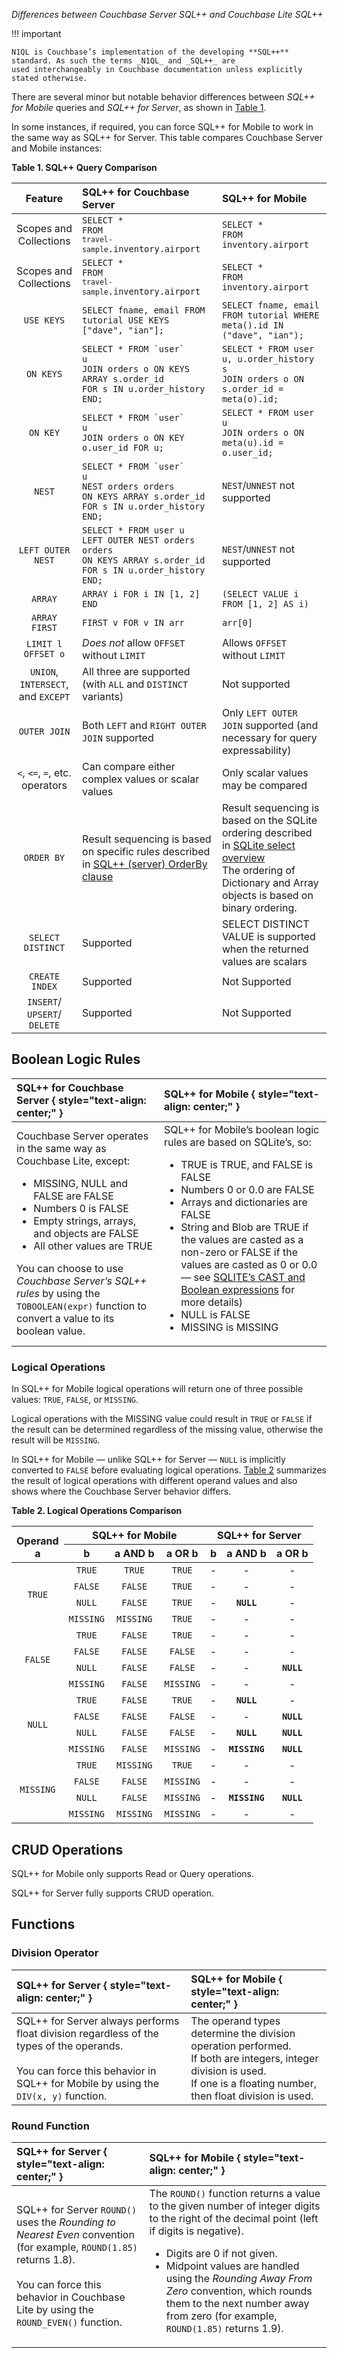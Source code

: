 _Differences between Couchbase Server SQL++ and Couchbase Lite SQL++_

!!! important

    N1QL is Couchbase’s implementation of the developing **SQL++** standard. As such the terms _N1QL_ and _SQL++_ are
    used interchangeably in Couchbase documentation unless explicitly stated otherwise.

There are several minor but notable behavior differences between _SQL++ for Mobile_ queries and _SQL++ for Server_, as
shown in [Table 1](#table-1).

In some instances, if required, you can force SQL++ for Mobile to work in the same way as SQL++ for Server. This table compares Couchbase Server and Mobile instances:

<span id='table-1'>**Table 1. SQL++ Query Comparison**</span>

|                          Feature                           | SQL++ for Couchbase Server                                                                                                                                                     | SQL++ for Mobile                                                                                                                                                                                          |
|:----------------------------------------------------------:|:-------------------------------------------------------------------------------------------------------------------------------------------------------------------------------|:----------------------------------------------------------------------------------------------------------------------------------------------------------------------------------------------------------|
|                   Scopes and Collections                   | <code>SELECT *<br>FROM `travel-sample`.inventory.airport</code>                                                                                                                | <code>SELECT *<br>FROM inventory.airport</code>                                                                                                                                                           |
|                   Scopes and Collections                   | <code>SELECT *<br>FROM `travel-sample`.inventory.airport</code>                                                                                                                | <code>SELECT *<br>FROM inventory.airport</code>                                                                                                                                                           |
|                         `USE KEYS`                         | `SELECT fname, email FROM tutorial USE KEYS ["dave", "ian"];`                                                                                                                  | `SELECT fname, email FROM tutorial WHERE meta().id IN ("dave", "ian");`                                                                                                                                   |
|                         `ON KEYS`                          | <code>SELECT * FROM \`user\` u</code><br>`JOIN orders o ON KEYS ARRAY s.order_id`<br>`FOR s IN u.order_history END;`                                                           | `SELECT * FROM user u, u.order_history s`<br>`JOIN orders o ON s.order_id = meta(o).id;`                                                                                                                  |
|                          `ON KEY`                          | <code>SELECT * FROM \`user\` u</code><br>`JOIN orders o ON KEY o.user_id FOR u;`                                                                                               | `SELECT * FROM user u`<br>`JOIN orders o ON meta(u).id = o.user_id;`                                                                                                                                      |
|                           `NEST`                           | <code>SELECT * FROM \`user\` u</code><br>`NEST orders orders`<br>`ON KEYS ARRAY s.order_id`<br>`FOR s IN u.order_history END;`                                                 | `NEST`/`UNNEST` not supported                                                                                                                                                                             |
|                     `LEFT OUTER NEST`                      | `SELECT * FROM user u`<br>`LEFT OUTER NEST orders orders`<br>`ON KEYS ARRAY s.order_id`<br>`FOR s IN u.order_history END;`                                                     | `NEST`/`UNNEST` not supported                                                                                                                                                                             |
|                          `ARRAY`                           | `ARRAY i FOR i IN [1, 2] END`                                                                                                                                                  | `(SELECT VALUE i FROM [1, 2] AS i)`                                                                                                                                                                       |
|                       `ARRAY FIRST`                        | `FIRST v FOR v IN arr`                                                                                                                                                         | `arr[0]`                                                                                                                                                                                                  |
|                     `LIMIT l OFFSET o`                     | _Does not_ allow `OFFSET` without `LIMIT`                                                                                                                                      | Allows `OFFSET` without `LIMIT`                                                                                                                                                                           |
|             `UNION`, `INTERSECT`, and `EXCEPT`             | All three are supported (with `ALL` and `DISTINCT` variants)                                                                                                                   | Not supported                                                                                                                                                                                             |
|                        `OUTER JOIN`                        | Both `LEFT` and `RIGHT OUTER JOIN` supported                                                                                                                                   | Only `LEFT OUTER JOIN` supported (and necessary for query expressability)                                                                                                                                 |
|               `<`, `<=`, `=`, etc. operators               | Can compare either complex values or scalar values                                                                                                                             | Only scalar values may be compared                                                                                                                                                                        |
|                         `ORDER BY`                         | Result sequencing is based on specific rules described in [SQL++ (server) OrderBy clause](https://docs.couchbase.com/server/current/n1ql/n1ql-language-reference/orderby.html) | Result sequencing is based on the SQLite ordering described in [SQLite select overview](https://sqlite.org/lang_select.html)<br>The ordering of Dictionary and Array objects is based on binary ordering. |
|                     `SELECT DISTINCT`                      | Supported                                                                                                                                                                      | SELECT DISTINCT VALUE is supported when the returned values are scalars                                                                                                                                   |
|                       `CREATE INDEX`                       | Supported                                                                                                                                                                      | Not Supported                                                                                                                                                                                             |
| `INSERT`/&ZeroWidthSpace;`UPSERT`/&ZeroWidthSpace;`DELETE` | Supported                                                                                                                                                                      | Not Supported                                                                                                                                                                                             |

## Boolean Logic Rules

| SQL++ for Couchbase Server { style="text-align: center;" }                                                                                                                                                                                                                                                                                                                       | SQL++ for Mobile { style="text-align: center;" }                                                                                                                                                                                                                                                                                                                                                                                                                           |
|:---------------------------------------------------------------------------------------------------------------------------------------------------------------------------------------------------------------------------------------------------------------------------------------------------------------------------------------------------------------------------------|:---------------------------------------------------------------------------------------------------------------------------------------------------------------------------------------------------------------------------------------------------------------------------------------------------------------------------------------------------------------------------------------------------------------------------------------------------------------------------|
| Couchbase Server operates in the same way as Couchbase Lite, except:<ul><li>MISSING, NULL and FALSE are FALSE</li><li>Numbers 0 is FALSE</li><li>Empty strings, arrays, and objects are FALSE</li><li>All other values are TRUE</li></ul>You can choose to use _Couchbase Server’s SQL++ rules_ by using the `TOBOOLEAN(expr)` function to convert a value to its boolean value. | SQL++ for Mobile’s boolean logic rules are based on SQLite’s, so:<ul><li>TRUE is TRUE, and FALSE is FALSE</li><li>Numbers 0 or 0.0 are FALSE</li><li>Arrays and dictionaries are FALSE</li><li>String and Blob are TRUE if the values are casted as a non-zero or FALSE if the values are casted as 0 or 0.0 — see [SQLITE’s CAST and Boolean expressions](https://sqlite.org/lang_expr.html) for more details)</li><li>NULL is FALSE</li><li>MISSING is MISSING</li></ul> |

### Logical Operations

In SQL++ for Mobile logical operations will return one of three possible values: `TRUE`, `FALSE`, or `MISSING`.

Logical operations with the MISSING value could result in `TRUE` or `FALSE` if the result can be determined regardless
of the missing value, otherwise the result will be `MISSING`.

In SQL++ for Mobile — unlike SQL++ for Server — `NULL` is implicitly converted to `FALSE` before evaluating logical
operations. [Table 2](#table-2) summarizes the result of logical operations with different operand values and also shows
where the Couchbase Server behavior differs.

<span id='table-2'>**Table 2. Logical Operations Comparison**</span>

<!-- can't have multiple headers in markdown table, so using raw html -->
<table>
<thead>
<tr>
<th style="text-align: center; vertical-align: bottom;" rowspan="2">Operand<br>a</th>
<th style="text-align: center;" colspan="3">SQL++ for Mobile</th>
<th style="text-align: center;" colspan="3">SQL++ for Server</th>
</tr>
<tr>
<th style="text-align: center;">b</th>
<th style="text-align: center;">a AND b</th>
<th style="text-align: center;">a OR b</th>
<th style="text-align: center;">b</th>
<th style="text-align: center;">a AND b</th>
<th style="text-align: center;">a OR b</th>
</tr>
</thead>
<tbody>
<tr>
<td style="text-align: center;" rowspan="4"><code>TRUE</code></td>
<td style="text-align: center;"><code>TRUE</code></td>
<td style="text-align: center;"><code>TRUE</code></td>
<td style="text-align: center;"><code>TRUE</code></td>
<td style="text-align: center;">-</td>
<td style="text-align: center;">-</td>
<td style="text-align: center;">-</td>
</tr>
<tr>
<td style="text-align: center;"><code>FALSE</code></td>
<td style="text-align: center;"><code>FALSE</code></td>
<td style="text-align: center;"><code>TRUE</code></td>
<td style="text-align: center;">-</td>
<td style="text-align: center;">-</td>
<td style="text-align: center;">-</td>
</tr>
<tr>
<td style="text-align: center;"><code>NULL</code></td>
<td style="text-align: center;"><code>FALSE</code></td>
<td style="text-align: center;"><code>TRUE</code></td>
<td style="text-align: center;">-</td>
<td style="text-align: center;"><code><strong>NULL</strong></code></td>
<td style="text-align: center;">-</td>
</tr>
<tr>
<td style="text-align: center;"><code>MISSING</code></td>
<td style="text-align: center;"><code>MISSING</code></td>
<td style="text-align: center;"><code>TRUE</code></td>
<td style="text-align: center;">-</td>
<td style="text-align: center;">-</td>
<td style="text-align: center;">-</td>
</tr>
<tr>
<td style="text-align: center;" rowspan="4"><code>FALSE</code></td>
<td style="text-align: center;"><code>TRUE</code></td>
<td style="text-align: center;"><code>FALSE</code></td>
<td style="text-align: center;"><code>TRUE</code></td>
<td style="text-align: center;">-</td>
<td style="text-align: center;">-</td>
<td style="text-align: center;">-</td>
</tr>
<tr>
<td style="text-align: center;"><code>FALSE</code></td>
<td style="text-align: center;"><code>FALSE</code></td>
<td style="text-align: center;"><code>FALSE</code></td>
<td style="text-align: center;">-</td>
<td style="text-align: center;">-</td>
<td style="text-align: center;">-</td>
</tr>
<tr>
<td style="text-align: center;"><code>NULL</code></td>
<td style="text-align: center;"><code>FALSE</code></td>
<td style="text-align: center;"><code>FALSE</code></td>
<td style="text-align: center;">-</td>
<td style="text-align: center;">-</td>
<td style="text-align: center;"><code><strong>NULL</strong></code></td>
</tr>
<tr>
<td style="text-align: center;"><code>MISSING</code></td>
<td style="text-align: center;"><code>FALSE</code></td>
<td style="text-align: center;"><code>MISSING</code></td>
<td style="text-align: center;">-</td>
<td style="text-align: center;">-</td>
<td style="text-align: center;">-</td>
</tr>
<tr>
<td style="text-align: center;" rowspan="4"><code>NULL</code></td>
<td style="text-align: center;"><code>TRUE</code></td>
<td style="text-align: center;"><code>FALSE</code></td>
<td style="text-align: center;"><code>TRUE</code></td>
<td style="text-align: center;">-</td>
<td style="text-align: center;"><code><strong>NULL</strong></code></td>
<td style="text-align: center;">-</td>
</tr>
<tr>
<td style="text-align: center;"><code>FALSE</code></td>
<td style="text-align: center;"><code>FALSE</code></td>
<td style="text-align: center;"><code>FALSE</code></td>
<td style="text-align: center;">-</td>
<td style="text-align: center;">-</td>
<td style="text-align: center;"><code><strong>NULL</strong></code></td>
</tr>
<tr>
<td style="text-align: center;"><code>NULL</code></td>
<td style="text-align: center;"><code>FALSE</code></td>
<td style="text-align: center;"><code>FALSE</code></td>
<td style="text-align: center;">-</td>
<td style="text-align: center;"><code><strong>NULL</strong></code></td>
<td style="text-align: center;"><code><strong>NULL</strong></code></td>
</tr>
<tr>
<td style="text-align: center;"><code>MISSING</code></td>
<td style="text-align: center;"><code>FALSE</code></td>
<td style="text-align: center;"><code>MISSING</code></td>
<td style="text-align: center;">-</td>
<td style="text-align: center;"><code><strong>MISSING</strong></code></td>
<td style="text-align: center;"><code><strong>NULL</strong></code></td>
</tr>
<tr>
<td style="text-align: center;" rowspan="4"><code>MISSING</code></td>
<td style="text-align: center;"><code>TRUE</code></td>
<td style="text-align: center;"><code>MISSING</code></td>
<td style="text-align: center;"><code>TRUE</code></td>
<td style="text-align: center;">-</td>
<td style="text-align: center;">-</td>
<td style="text-align: center;">-</td>
</tr>
<tr>
<td style="text-align: center;"><code>FALSE</code></td>
<td style="text-align: center;"><code>FALSE</code></td>
<td style="text-align: center;"><code>MISSING</code></td>
<td style="text-align: center;">-</td>
<td style="text-align: center;">-</td>
<td style="text-align: center;">-</td>
</tr>
<tr>
<td style="text-align: center;"><code>NULL</code></td>
<td style="text-align: center;"><code>FALSE</code></td>
<td style="text-align: center;"><code>MISSING</code></td>
<td style="text-align: center;">-</td>
<td style="text-align: center;"><code><strong>MISSING</strong></code></td>
<td style="text-align: center;"><code><strong>NULL</strong></code></td>
</tr>
<tr>
<td style="text-align: center;"><code>MISSING</code></td>
<td style="text-align: center;"><code>MISSING</code></td>
<td style="text-align: center;"><code>MISSING</code></td>
<td style="text-align: center;">-</td>
<td style="text-align: center;">-</td>
<td style="text-align: center;">-</td>
</tr>
</tbody>
</table>

## CRUD Operations

SQL++ for Mobile only supports Read or Query operations.

SQL++ for Server fully supports CRUD operation.

## Functions

### Division Operator

| SQL++ for Server { style="text-align: center;" }                                                                                                                                   | SQL++ for Mobile { style="text-align: center;" }                                                                                                                              |
|:-----------------------------------------------------------------------------------------------------------------------------------------------------------------------------------|:------------------------------------------------------------------------------------------------------------------------------------------------------------------------------|
| SQL++ for Server always performs float division regardless of the types of the operands.<br><br>You can force this behavior in SQL++ for Mobile by using the `DIV(x, y)` function. | The operand types determine the division operation performed.<br>If both are integers, integer division is used.<br>If one is a floating number, then float division is used. |

### Round Function

| SQL++ for Server { style="text-align: center;" }                                                                                                                                                               | SQL++ for Mobile { style="text-align: center;" }                                                                                                                                                                                                                                                                                                                           |
|:---------------------------------------------------------------------------------------------------------------------------------------------------------------------------------------------------------------|:---------------------------------------------------------------------------------------------------------------------------------------------------------------------------------------------------------------------------------------------------------------------------------------------------------------------------------------------------------------------------|
| SQL++ for Server `ROUND()` uses the _Rounding to Nearest Even_ convention (for example, `ROUND(1.85)` returns 1.8).<br><br>You can force this behavior in Couchbase Lite by using the `ROUND_EVEN()` function. | The `ROUND()` function returns a value to the given number of integer digits to the right of the decimal point (left if digits is negative).<ul><li>Digits are 0 if not given.</li><li>Midpoint values are handled using the _Rounding Away From Zero_ convention, which rounds them to the next number away from zero (for example, `ROUND(1.85)` returns 1.9).</li></ul> |
